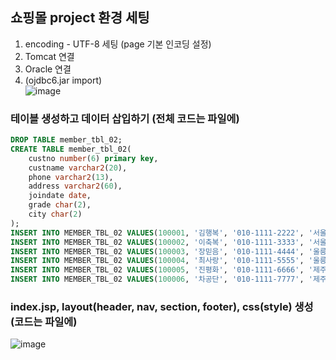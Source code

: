 ## 쇼핑몰 project 환경 세팅
1. encoding - UTF-8 세팅 (page 기본 인코딩 설정)
2. Tomcat 연결
3. Oracle 연결
4. (ojdbc6.jar import)    
![image](https://github.com/hwan06/shoppingmall/assets/114748934/3a3ac7d2-d9cc-49bd-af1f-c6a5419ffb96)


### 테이블 생성하고 데이터 삽입하기 (전체 코드는 파일에)
``` sql
DROP TABLE member_tbl_02;
CREATE TABLE member_tbl_02(
	custno number(6) primary key,
	custname varchar2(20),
	phone varchar2(13),
	address varchar2(60),
	joindate date,
	grade char(2),
	city char(2)
);
INSERT INTO MEMBER_TBL_02 VALUES(100001, '김행복', '010-1111-2222', '서울 동대문구 휘경1동', '20151202', 'A', '01');
INSERT INTO MEMBER_TBL_02 VALUES(100002, '이축복', '010-1111-3333', '서울 동대문구 휘경2동', '20151206', 'B', '01');
INSERT INTO MEMBER_TBL_02 VALUES(100003, '장믿음', '010-1111-4444', '울릉군 울릉읍 독도1리', '20151001', 'C', '30');
INSERT INTO MEMBER_TBL_02 VALUES(100004, '최사랑', '010-1111-5555', '울릉군 울릉웁 독도2리', '20151113', 'A', '30');
INSERT INTO MEMBER_TBL_02 VALUES(100005, '진평화', '010-1111-6666', '제주도 제주시 외나무골', '20151225', 'B', '60');
INSERT INTO MEMBER_TBL_02 VALUES(100006, '차공단', '010-1111-7777', '제주도 제주시 감나무골', '20151211', 'C', '60');
```

### index.jsp, layout(header, nav, section, footer), css(style) 생성 (코드는 파일에)
![image](https://github.com/hwan06/shoppingmall/assets/114748934/f258c5e2-5132-4ad8-a358-8cc17c61473c)
